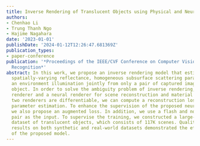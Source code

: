 ```yaml
---
title: Inverse Rendering of Translucent Objects using Physical and Neural Renderers
authors:
- Chenhao Li
- Trung Thanh Ngo
- Hajime Nagahara
date: '2023-01-01'
publishDate: '2024-01-12T12:26:47.681369Z'
publication_types:
- paper-conference
publication: '*Proceedings of the IEEE/CVF Conference on Computer Vision and Pattern
  Recognition*'
abstract: In this work, we propose an inverse rendering model that estimates 3D shape,
  spatially-varying reflectance, homogeneous subsurface scattering parameters, and
  an environment illumination jointly from only a pair of captured images of a translucent
  object. In order to solve the ambiguity problem of inverse rendering, we use a physically-based
  renderer and a neural renderer for scene reconstruction and material editing. Because
  two renderers are differentiable, we can compute a reconstruction loss to assist
  parameter estimation. To enhance the supervision of the proposed neural renderer,
  we also propose an augmented loss. In addition, we use a flash and no-flash image
  pair as the input. To supervise the training, we constructed a large-scale synthetic
  dataset of translucent objects, which consists of 117K scenes. Qualitative and quantitative
  results on both synthetic and real-world datasets demonstrated the effectiveness
  of the proposed model.
---
```

